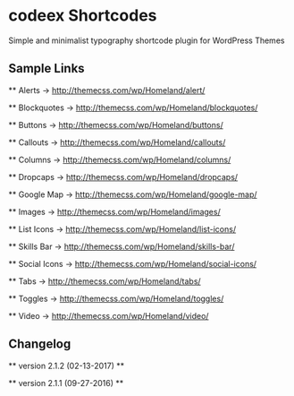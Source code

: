 # codeex Shortcodes
Simple and minimalist typography shortcode plugin for WordPress Themes

## Sample Links

** Alerts -> http://themecss.com/wp/Homeland/alert/ 

** Blockquotes -> http://themecss.com/wp/Homeland/blockquotes/ 

** Buttons -> http://themecss.com/wp/Homeland/buttons/ 

** Callouts -> http://themecss.com/wp/Homeland/callouts/ 

** Columns -> http://themecss.com/wp/Homeland/columns/ 

** Dropcaps -> http://themecss.com/wp/Homeland/dropcaps/ 

** Google Map -> http://themecss.com/wp/Homeland/google-map/ 

** Images -> http://themecss.com/wp/Homeland/images/ 

** List Icons -> http://themecss.com/wp/Homeland/list-icons/ 

** Skills Bar -> http://themecss.com/wp/Homeland/skills-bar/ 

** Social Icons -> http://themecss.com/wp/Homeland/social-icons/ 

** Tabs -> http://themecss.com/wp/Homeland/tabs/ 

** Toggles -> http://themecss.com/wp/Homeland/toggles/ 

** Video -> http://themecss.com/wp/Homeland/video/ 

## Changelog

** version 2.1.2 (02-13-2017) **

** version 2.1.1 (09-27-2016) **

